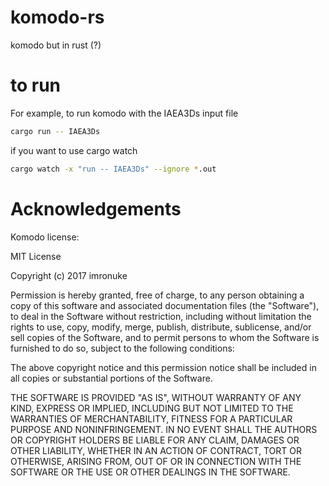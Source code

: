 # komodo-rs
komodo but in rust (?)

# to run 

For example, to run komodo with the IAEA3Ds input file
```bash
cargo run -- IAEA3Ds
```

if you want to use cargo watch 
```bash
cargo watch -x "run -- IAEA3Ds" --ignore *.out
```



# Acknowledgements 

Komodo license:

MIT License

Copyright (c) 2017 imronuke

Permission is hereby granted, free of charge, to any person obtaining a copy
of this software and associated documentation files (the "Software"), to deal
in the Software without restriction, including without limitation the rights
to use, copy, modify, merge, publish, distribute, sublicense, and/or sell
copies of the Software, and to permit persons to whom the Software is
furnished to do so, subject to the following conditions:

The above copyright notice and this permission notice shall be included in all
copies or substantial portions of the Software.

THE SOFTWARE IS PROVIDED "AS IS", WITHOUT WARRANTY OF ANY KIND, EXPRESS OR
IMPLIED, INCLUDING BUT NOT LIMITED TO THE WARRANTIES OF MERCHANTABILITY,
FITNESS FOR A PARTICULAR PURPOSE AND NONINFRINGEMENT. IN NO EVENT SHALL THE
AUTHORS OR COPYRIGHT HOLDERS BE LIABLE FOR ANY CLAIM, DAMAGES OR OTHER
LIABILITY, WHETHER IN AN ACTION OF CONTRACT, TORT OR OTHERWISE, ARISING FROM,
OUT OF OR IN CONNECTION WITH THE SOFTWARE OR THE USE OR OTHER DEALINGS IN THE
SOFTWARE.
